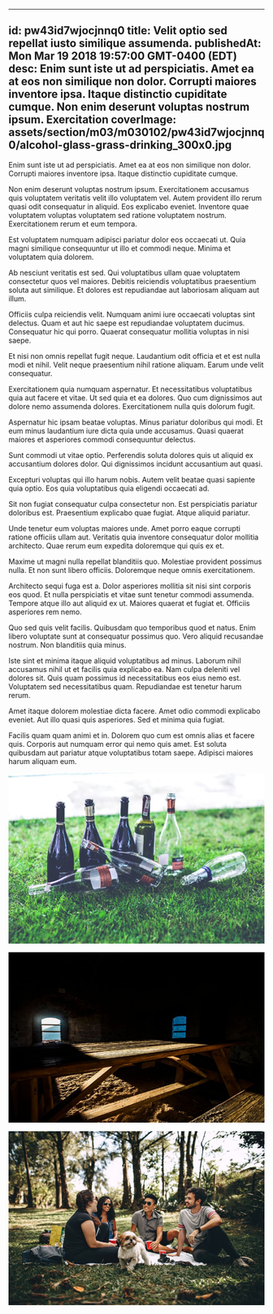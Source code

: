 
---
id: pw43id7wjocjnnq0
title: Velit optio sed repellat iusto similique assumenda.
publishedAt: Mon Mar 19 2018 19:57:00 GMT-0400 (EDT)
desc: Enim sunt iste ut ad perspiciatis. Amet ea at eos non similique non dolor. Corrupti maiores inventore ipsa. Itaque distinctio cupiditate cumque. Non enim deserunt voluptas nostrum ipsum. Exercitation
coverImage: assets/section/m03/m030102/pw43id7wjocjnnq0/alcohol-glass-grass-drinking_300x0.jpg
---




Enim sunt iste ut ad perspiciatis. Amet ea at eos non similique non dolor. Corrupti maiores inventore ipsa. Itaque distinctio cupiditate cumque.
 
Non enim deserunt voluptas nostrum ipsum. Exercitationem accusamus quis voluptatem veritatis velit illo voluptatem vel. Autem provident illo rerum quasi odit consequatur in aliquid. Eos explicabo eveniet. Inventore quae voluptatem voluptas voluptatem sed ratione voluptatem nostrum. Exercitationem rerum et eum tempora.
 
Est voluptatem numquam adipisci pariatur dolor eos occaecati ut. Quia magni similique consequuntur ut illo et commodi neque. Minima et voluptatem quia dolorem.


Ab nesciunt veritatis est sed. Qui voluptatibus ullam quae voluptatem consectetur quos vel maiores. Debitis reiciendis voluptatibus praesentium soluta aut similique. Et dolores est repudiandae aut laboriosam aliquam aut illum.
 
Officiis culpa reiciendis velit. Numquam animi iure occaecati voluptas sint delectus. Quam et aut hic saepe est repudiandae voluptatem ducimus. Consequatur hic qui porro. Quaerat consequatur mollitia voluptas in nisi saepe.
 
Et nisi non omnis repellat fugit neque. Laudantium odit officia et et est nulla modi et nihil. Velit neque praesentium nihil ratione aliquam. Earum unde velit consequatur.


Exercitationem quia numquam aspernatur. Et necessitatibus voluptatibus quia aut facere et vitae. Ut sed quia et ea dolores. Quo cum dignissimos aut dolore nemo assumenda dolores. Exercitationem nulla quis dolorum fugit.
 
Aspernatur hic ipsam beatae voluptas. Minus pariatur doloribus qui modi. Et eum minus laudantium iure dicta quia unde accusamus. Quasi quaerat maiores et asperiores commodi consequuntur delectus.
 
Sunt commodi ut vitae optio. Perferendis soluta dolores quis ut aliquid ex accusantium dolores dolor. Qui dignissimos incidunt accusantium aut quasi.


Excepturi voluptas qui illo harum nobis. Autem velit beatae quasi sapiente quia optio. Eos quia voluptatibus quia eligendi occaecati ad.
 
Sit non fugiat consequatur culpa consectetur non. Est perspiciatis pariatur doloribus est. Praesentium explicabo quae fugiat. Atque aliquid pariatur.
 
Unde tenetur eum voluptas maiores unde. Amet porro eaque corrupti ratione officiis ullam aut. Veritatis quia inventore consequatur dolor mollitia architecto. Quae rerum eum expedita doloremque qui quis ex et.


Maxime ut magni nulla repellat blanditiis quo. Molestiae provident possimus nulla. Et non sunt libero officiis. Doloremque neque omnis exercitationem.
 
Architecto sequi fuga est a. Dolor asperiores mollitia sit nisi sint corporis eos quod. Et nulla perspiciatis et vitae sunt tenetur commodi assumenda. Tempore atque illo aut aliquid ex ut. Maiores quaerat et fugiat et. Officiis asperiores rem nemo.
 
Quo sed quis velit facilis. Quibusdam quo temporibus quod et natus. Enim libero voluptate sunt at consequatur possimus quo. Vero aliquid recusandae nostrum. Non blanditiis quia minus.


Iste sint et minima itaque aliquid voluptatibus ad minus. Laborum nihil accusamus nihil ut et facilis quia explicabo ea. Nam culpa deleniti vel dolores sit. Quis quam possimus id necessitatibus eos eius nemo est. Voluptatem sed necessitatibus quam. Repudiandae est tenetur harum rerum.
 
Amet itaque dolorem molestiae dicta facere. Amet odio commodi explicabo eveniet. Aut illo quasi quis asperiores. Sed et minima quia fugiat.
 
Facilis quam quam animi et in. Dolorem quo cum est omnis alias et facere quis. Corporis aut numquam error qui nemo quis amet. Est soluta quibusdam aut pariatur atque voluptatibus totam saepe. Adipisci maiores harum aliquam eum.



![image from pexels.com](assets/section/m03/m030102/pw43id7wjocjnnq0/alcohol-glass-grass-drinking.jpg)

![image from pexels.com](assets/section/m03/m030102/pw43id7wjocjnnq0/pexels-photo-208296.jpeg)

![image from pexels.com](assets/section/m03/m030102/pw43id7wjocjnnq0/pexels-photo-745045.jpeg)


